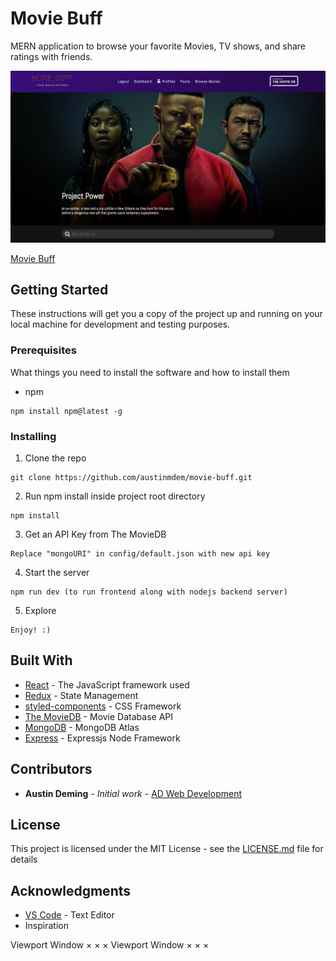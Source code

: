 # Movie Buff

MERN application to browse your favorite Movies, TV shows, and share ratings with friends.

![](moviebuff.png)

[Movie Buff](http://movie-buff-mern.herokuapp.com)

## Getting Started

These instructions will get you a copy of the project up and running on your local machine for development and testing purposes.

### Prerequisites

What things you need to install the software and how to install them

- npm

```
npm install npm@latest -g
```

### Installing

1. Clone the repo

```
git clone https://github.com/austinmdem/movie-buff.git
```

2. Run npm install inside project root directory

```
npm install
```

3. Get an API Key from The MovieDB

```
Replace "mongoURI" in config/default.json with new api key
```

4. Start the server

```
npm run dev (to run frontend along with nodejs backend server)
```

5. Explore

```
Enjoy! :)
```

## Built With

* [React](https://reactjs.org/) - The JavaScript framework used
* [Redux](https://redux.js.org/) - State Management
* [styled-components](https://styled-components.com/) - CSS Framework
* [The MovieDB](https://www.themoviedb.org/) - Movie Database API
* [MongoDB](https://www.mongodb.com/) - MongoDB Atlas
* [Express](https://expressjs.com/) - Expressjs Node Framework

## Contributors

* **Austin Deming** - *Initial work* - [AD Web Development](http://www.austindeming.com/)


## License

This project is licensed under the MIT License - see the [LICENSE.md](LICENSE.md) file for details

## Acknowledgments

* [VS Code](https://code.visualstudio.com/) - Text Editor
* Inspiration


Viewport
Window
×
×
×
Viewport
Window
×
×
×
